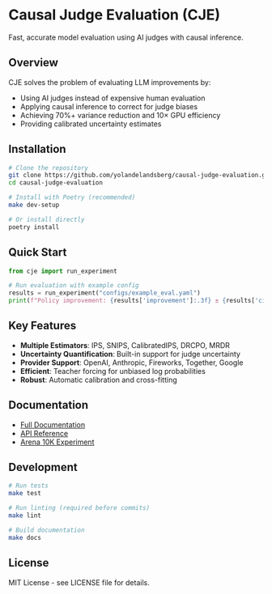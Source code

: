 # Causal Judge Evaluation (CJE)

Fast, accurate model evaluation using AI judges with causal inference.

## Overview

CJE solves the problem of evaluating LLM improvements by:
- Using AI judges instead of expensive human evaluation
- Applying causal inference to correct for judge biases
- Achieving 70%+ variance reduction and 10× GPU efficiency
- Providing calibrated uncertainty estimates

## Installation

```bash
# Clone the repository
git clone https://github.com/yolandelandsberg/causal-judge-evaluation.git
cd causal-judge-evaluation

# Install with Poetry (recommended)
make dev-setup

# Or install directly
poetry install
```

## Quick Start

```python
from cje import run_experiment

# Run evaluation with example config
results = run_experiment("configs/example_eval.yaml")
print(f"Policy improvement: {results['improvement']:.3f} ± {results['ci_width']:.3f}")
```

## Key Features

- **Multiple Estimators**: IPS, SNIPS, CalibratedIPS, DRCPO, MRDR
- **Uncertainty Quantification**: Built-in support for judge uncertainty
- **Provider Support**: OpenAI, Anthropic, Fireworks, Together, Google
- **Efficient**: Teacher forcing for unbiased log probabilities
- **Robust**: Automatic calibration and cross-fitting

## Documentation

- [Full Documentation](https://causal-judge-evaluation.readthedocs.io)
- [API Reference](https://causal-judge-evaluation.readthedocs.io/api)
- [Arena 10K Experiment](experiments/arena_10k_oracle/README.md)

## Development

```bash
# Run tests
make test

# Run linting (required before commits)
make lint

# Build documentation
make docs
```

## License

MIT License - see LICENSE file for details.